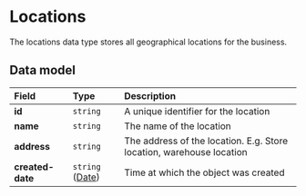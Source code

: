 # Locations

<p class="description">The locations data type stores all geographical locations for the business.</p>

## Data model

| Field | Type | Description |
| :- | :- | :- |
| **id** | `string` | A unique identifier for the location |
| **name** | `string` | The name of the location |
| **address** | `string` | The address of the location. E.g. Store location, warehouse location |
| **created-date** | `string` ([Date](/data-model/shared/date/)) | Time at which the object was created |
<!-- 
## Example data

```json
{
  "property-to-go-here": "value-to-go-here"
}
``` -->